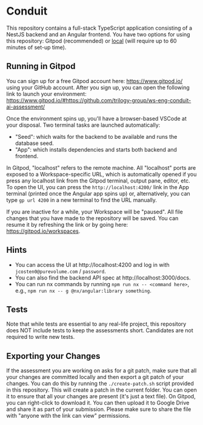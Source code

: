 # Conduit

This repository contains a full-stack TypeScript application consisting of a NestJS backend and an Angular frontend. You have two options for using this repository: Gitpod (recommended) or [local](./LOCAL.md) (will require up to 60 minutes of set-up time).

## Running in Gitpod

You can sign up for a free Gitpod account here: https://www.gitpod.io/ using your GitHub account. After you sign up, you can open the following link to launch your environment: https://www.gitpod.io/#https://github.com/trilogy-group/ws-eng-conduit-ai-assessment/

Once the environment spins up, you'll have a browser-based VSCode at your disposal. Two terminal tasks are launched automatically:

- "Seed": which waits for the backend to be available and runs the database seed.
- "App": which installs dependencies and starts both backend and frontend.

In Gitpod, "localhost" refers to the remote machine. All "localhost" ports are exposed to a Workspace-specific URL, which is automatically opened if you press any localhost link from the Gitpod terminal, output pane, editor, etc. To open the UI, you can press the `http://localhost:4200/` link in the App terminal (printed once the Angular app spins up) or, alternatively, you can type `gp url 4200` in a new terminal to find the URL manually.

If you are inactive for a while, your Workspace will be "paused". All file changes that you have made to the repository will be saved. You can resume it by refreshing the link or by going here: https://gitpod.io/workspaces.

## Hints

- You can access the UI at http://localhost:4200 and log in with `jcosten0@purevolume.com` / `password`.
- You can also find the backend API spec at http://localhost:3000/docs.
- You can run nx commands by running `npm run nx -- <command here>`, e.g., `npm run nx -- g @nx/angular:library something`.

## Tests

Note that while tests are essential to any real-life project, this repository does NOT include tests to keep the assessments short. Candidates are not required to write new tests.

## Exporting your Changes

If the assessment you are working on asks for a git patch, make sure that all your changes are committed locally and then export a git patch of your changes. You can do this by running the `./create-patch.sh` script provided in this repository. This will create a patch in the current folder. You can open it to ensure that all your changes are present (it's just a text file). On Gitpod, you can right-click to download it. You can then upload it to Google Drive and share it as part of your submission. Please make sure to share the file with "anyone with the link can view" permissions.

